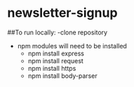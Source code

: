 # newsletter-signup

##To run locally:
  -clone repository
  - npm modules will need to be installed
    - npm install express
    - npm install request
    - npm install https
    - npm install body-parser
